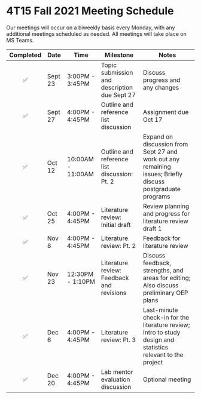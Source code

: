 # 4T15 Fall 2021 Meeting Schedule

Our meetings will occur on a biweekly basis every Monday, with any additional meetings scheduled as needed. All meetings will take place on MS Teams.

| Completed | Date | Time | Milestone | Notes |
| :----: | ---- | ---- | ---- | ---- |
| ✅ | Sept 23 | 3:00PM - 3:45PM | Topic submission and description due Sept 27 | Discuss progress and any changes |
| ✅ | Sept 27 | 4:00PM - 4:45PM | Outline and reference list discussion | Assignment due Oct 17 |
| ✅ | Oct 12 | 10:00AM - 11:00AM | Outline and reference list discussion: Pt. 2 | Expand on discussion from Sept 27 and work out any remaining issues; Briefly discuss postgraduate programs |
| ✅ | Oct 25 | 4:00PM - 4:45PM | Literature review: Initial draft | Review planning and progress for literature review draft 1
| ✅ | Nov 8 | 4:00PM - 4:45PM | Literature review: Pt. 2 | Feedback for literature review |
| ✅ | Nov 23 | 12:30PM - 1:10PM | Literature review: Feedback and revisions | Discuss feedback, strengths, and areas for editing; Also discuss preliminary OEP plans | 
| ✅ | Dec 6 | 4:00PM - 4:45PM | Literature review: Pt. 3 | Last-minute check-in for the literature review; Intro to study design and statistics relevant to the project | 
| ✅ | Dec 20 | 4:00PM - 4:45PM | Lab mentor evaluation discussion | Optional meeting |

